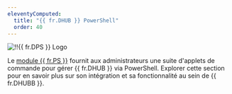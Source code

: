 ```yaml
---
eleventyComputed:
  title: "{{ fr.DHUB }} PowerShell"
  order: 40
---
```

![!!{{ fr.DPS }} Logo](https://cdnweb.devolutions.net/images/projects/devolutions-powershell/logos/devolutions-powershell-color-shadow.svg)

Le [module {{ fr.PS }}](https://www.powershellgallery.com/packages/Devolutions.PowerShell/) fournit aux administrateurs une suite d'applets de commande pour gérer {{ fr.DHUB }} via PowerShell. Explorer cette section pour en savoir plus sur son intégration et sa fonctionnalité au sein de {{ fr.DHUBB }}.
